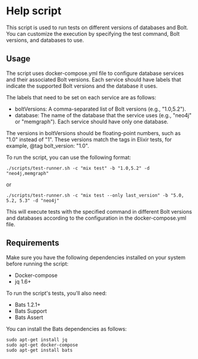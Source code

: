 # Help script

This script is used to run tests on different versions of databases and Bolt. You can customize the execution by specifying the test command, Bolt versions, and databases to use.

## Usage

The script uses docker-compose.yml file to configure database services and their associated Bolt versions. Each service should have labels that indicate the supported Bolt versions and the database it uses.

The labels that need to be set on each service are as follows:

- boltVersions: A comma-separated list of Bolt versions (e.g., "1.0,5.2").
- database: The name of the database that the service uses (e.g., "neo4j" or "memgraph"). Each service should have only one database.

The versions in boltVersions should be floating-point numbers, such as "1.0" instead of "1". These versions match the tags in Elixir tests, for example, @tag bolt_version: "1.0".

To run the script, you can use the following format:

```shell
./scripts/test-runner.sh -c "mix test" -b "1.0,5.2" -d "neo4j,memgraph"
```

or

```shell
./scripts/test-runner.sh -c "mix test --only last_version" -b "5.0, 5.2, 5.3" -d "neo4j"
```

This will execute tests with the specified command in different Bolt versions and databases according to the configuration in the docker-compose.yml file.

## Requirements
Make sure you have the following dependencies installed on your system before running the script:

- Docker-compose
- jq 1.6+

To run the script's tests, you'll also need:

- Bats 1.2.1+
- Bats Support
- Bats Assert

You can install the Bats dependencies as follows:

```shell
sudo apt-get install jq
sudo apt-get docker-compose
sudo apt-get install bats
```
